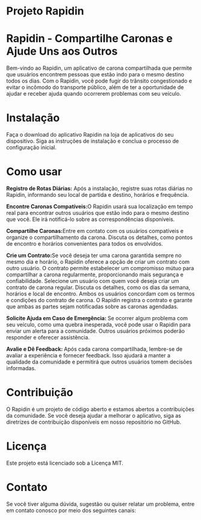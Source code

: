 # Projeto Rapidin

# Rapidin - Compartilhe Caronas e Ajude Uns aos Outros
Bem-vindo ao Rapidin, um aplicativo de carona compartilhada que permite que usuários encontrem pessoas que estão indo para o mesmo destino todos os dias. Com o Rapidin, você pode fugir do trânsito congestionado e evitar o incômodo do transporte público, além de ter a oportunidade de ajudar e receber ajuda quando ocorrerem problemas com seu veículo. 

# Instalação
Faça o download do aplicativo Rapidin na loja de aplicativos do seu dispositivo. Siga as instruções de instalação e conclua o processo de configuração inicial.

# Como usar

<strong>Registro de Rotas Diárias:</strong> Após a instalação, registre suas rotas diárias no Rapidin, informando seu local de partida e destino, horários e frequência.

<strong>Encontre Caronas Compatíveis:</strong>O Rapidin usará sua localização em tempo real para encontrar outros usuários que estão indo para o mesmo destino que você. Ele irá notificá-lo sobre as correspondências disponíveis.

<strong>Compartilhe Caronas:</strong>Entre em contato com os usuários compatíveis e organize o compartilhamento da carona. Discuta os detalhes, como pontos de encontro e horários convenientes para todos os envolvidos.

<strong>Crie um Contrato:</strong>Se você deseja ter uma carona garantida sempre no mesmo dia e horário, o Rapidin oferece a opção de criar um contrato com outro usuário. O contrato permite estabelecer um compromisso mútuo para compartilhar a carona regularmente, proporcionando mais segurança e confiabilidade. 
Selecione um usuário com quem você deseja criar um contrato de carona regular.
Discuta os detalhes, como os dias da semana, horários e local de encontro.
Ambos os usuários concordam com os termos e condições do contrato de carona.
O Rapidin registra o contrato e garante que ambas as partes sejam notificadas sobre as caronas agendadas.

<strong>Solicite Ajuda em Caso de Emergência: </strong>Se ocorrer algum problema com seu veículo, como uma quebra inesperada, você pode usar o Rapidin para enviar um alerta para a comunidade. Outros usuários próximos poderão responder e oferecer assistência.

<strong>Avalie e Dê Feedback: </strong>Após cada carona compartilhada, lembre-se de avaliar a experiência e fornecer feedback. Isso ajudará a manter a qualidade da comunidade e permitirá que outros usuários tomem decisões informadas.

# Contribuição 
O Rapidin é um projeto de código aberto e estamos abertos a contribuições da comunidade. Se você deseja ajudar a melhorar o aplicativo, siga as diretrizes de contribuição disponíveis em nosso repositório no GitHub.

# Licença
Este projeto está licenciado sob a Licença MIT.

# Contato
Se você tiver alguma dúvida, sugestão ou quiser relatar um problema, entre em contato conosco por meio dos seguintes canais:

